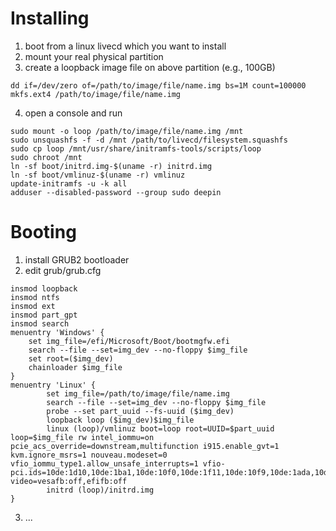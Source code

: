 # Installing
1) boot from a linux livecd which you want to install
2) mount your real physical partition
3) create a loopback image file on above partition (e.g., 100GB)
```
dd if=/dev/zero of=/path/to/image/file/name.img bs=1M count=100000
mkfs.ext4 /path/to/image/file/name.img
```
4) open a console and run
```
sudo mount -o loop /path/to/image/file/name.img /mnt
sudo unsquashfs -f -d /mnt /path/to/livecd/filesystem.squashfs
sudo cp loop /mnt/usr/share/initramfs-tools/scripts/loop
sudo chroot /mnt
ln -sf boot/initrd.img-$(uname -r) initrd.img
ln -sf boot/vmlinuz-$(uname -r) vmlinuz
update-initramfs -u -k all
adduser --disabled-password --group sudo deepin
```

# Booting
1) install GRUB2 bootloader
2) edit grub/grub.cfg
```
insmod loopback
insmod ntfs
insmod ext
insmod part_gpt
insmod search
menuentry 'Windows' {
	set img_file=/efi/Microsoft/Boot/bootmgfw.efi
	search --file --set=img_dev --no-floppy $img_file
	set root=($img_dev)
	chainloader $img_file
}
menuentry 'Linux' {
        set img_file=/path/to/image/file/name.img
        search --file --set=img_dev --no-floppy $img_file
        probe --set part_uuid --fs-uuid ($img_dev)
        loopback loop ($img_dev)$img_file
        linux (loop)/vmlinuz boot=loop root=UUID=$part_uuid loop=$img_file rw intel_iommu=on pcie_acs_override=downstream,multifunction i915.enable_gvt=1 kvm.ignore_msrs=1 nouveau.modeset=0 vfio_iommu_type1.allow_unsafe_interrupts=1 vfio-pci.ids=10de:1d10,10de:1ba1,10de:10f0,10de:1f11,10de:10f9,10de:1ada,10de:1adb video=vesafb:off,efifb:off
        initrd (loop)/initrd.img
}
```
3) ...
